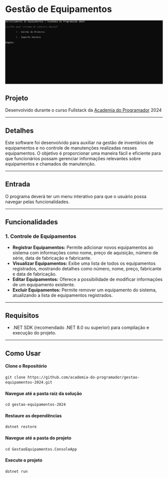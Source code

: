 # Gestão de Equipamentos

<p align="center">
	<img width="650" src="docs/img/Apresentacao.gif">
</p>


## Projeto

Desenvolvido durante o curso Fullstack da [Academia do Programador](https://www.academiadoprogramador.net) 2024

---
## Detalhes

Este software foi desenvolvido para auxiliar na gestão de inventários de equipamentos e no controle de manutenções realizadas nesses equipamentos. O objetivo é proporcionar uma maneira fácil e eficiente para que funcionários possam gerenciar informações relevantes sobre equipamentos e chamados de manutenção.

---
## Entrada

O programa deverá ter um menu interativo para que o usuário possa navegar pelas funcionalidades.

---
## Funcionalidades

### 1. Controle de Equipamentos

- **Registrar Equipamentos:** Permite adicionar novos equipamentos ao sistema com informações como nome, preço de aquisição, número de série, data de fabricação e fabricante.
- **Visualizar Equipamentos:** Exibe uma lista de todos os equipamentos registrados, mostrando detalhes como número, nome, preço, fabricante e data de fabricação.
- **Editar Equipamentos:** Oferece a possibilidade de modificar informações de um equipamento existente.
- **Excluir Equipamentos:** Permite remover um equipamento do sistema, atualizando a lista de equipamentos registrados.
---
## Requisitos

- .NET SDK (recomendado .NET 8.0 ou superior) para compilação e execução do projeto.
---
## Como Usar

#### Clone o Repositório
```
git clone https://github.com/academia-do-programador/gestao-equipamentos-2024.git
```

#### Navegue até a pasta raiz da solução
```
cd gestao-equipamentos-2024
```

#### Restaure as dependências
```
dotnet restore
```

#### Navegue até a pasta do projeto
```
cd GestaoEquipamentos.ConsoleApp
```

#### Execute o projeto
```
dotnet run
```
